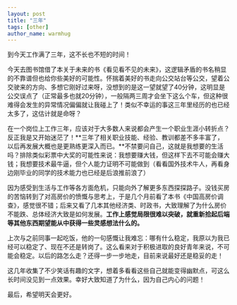 ```yaml
---
layout: post
title: "三年"
tags: [other]
author_name: warmhug
---
```


到今天工作满了三年，这不长也不短的时间！

今天去图书馆借了本关于未来的书《看见看不见的未来》，这逻辑矛盾的书名稍显的不靠谱但也给你些美好的可能性。怀揣着美好的书走向公交站台等公交，望着公交驶来的方向、多想它刚好过来呀，没想到的是这一望就望了40分钟，这明显是公交误点了（正常最多也就20分钟），一般隔两三周才会坐下这么个车，但这种很难得会发生的异常情况偏偏就让我碰上了！类似不幸运的事这三年里经历的也已经太多了，这估计就是命呀？

在一个岗位上工作三年，应该对于大多数人来说都会产生一个职业生涯小转折点？反正我是又开始迷茫了！**三年了相关职业技能、经验、教训都差不多丰富了，以后再发展大概也是更熟练更深入而已。**不禁要问自己，这就是我想要的生活吗？排除类似彩票中大奖的可能性来说：我想要赚大钱，但这样下去不可能会赚大钱；我想要技术最牛逼，但个人能力证明不可能做到（看看国外技术牛人，再看身边刚毕业的同学的技术能力也已经是后浪推前浪了）

因为感受到生活与工作等各方面危机，只能向外了解更多东西探探路子。没钱买房的苦恼转到了对高房价的愤慨与思考上，于是几个月前看了本书《中国高房价调查》，感觉很不错；后来又看了几本其他经济类、时政书，大致理解了为什么房价不能跌、总体经济大致是如何发展。**工作上感觉局限很难以突破，就重新拾起后端等其他东西期望能从中获得一些灵感想法什么的。**

上次与之前同事一起吃饭，他的一句感慨让我难忘：哪有什么稳定，我原以为我已经可以稳定了、现在不还是转岗了。这么看来对于积极进取的良好青年来说，不可能会稳定。以后的路怎么走？还得一步一步地走，目前来说最好还是稳妥的走！

这几年收集了不少笑话有趣的文字，想着多看看这些自己就能变得幽默点，可这么长时间没见到一点效果。幸好大致知道了为什么，因为自己内心的问题！

最后，希望明天会更好。

